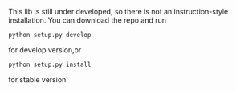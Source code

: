 This lib is still under developed, so there is not an instruction-style installation. You can download the repo and run

`python setup.py develop`

for develop version,or

`python setup.py install`

for stable version